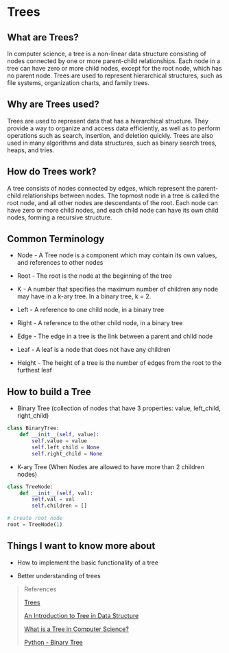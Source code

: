 # Trees 

## What are Trees?

In computer science, a tree is a non-linear data structure consisting of nodes connected by one or more parent-child relationships. Each node in a tree can have zero or more child nodes, except for the root node, which has no parent node. Trees are used to represent hierarchical structures, such as file systems, organization charts, and family trees.

## Why are Trees used?

Trees are used to represent data that has a hierarchical structure. They provide a way to organize and access data efficiently, as well as to perform operations such as search, insertion, and deletion quickly. Trees are also used in many algorithms and data structures, such as binary search trees, heaps, and tries.

## How do Trees work?

A tree consists of nodes connected by edges, which represent the parent-child relationships between nodes. The topmost node in a tree is called the root node, and all other nodes are descendants of the root. Each node can have zero or more child nodes, and each child node can have its own child nodes, forming a recursive structure.

## Common Terminology


- Node - A Tree node is a component which may contain its own values, and references to other nodes

- Root - The root is the node at the beginning of the tree

- K - A number that specifies the maximum number of children any node may have in a k-ary tree. In a binary tree, k = 2.

- Left - A reference to one child node, in a binary tree

- Right - A reference to the other child node, in a binary tree

- Edge - The edge in a tree is the link between a parent and child node

- Leaf - A leaf is a node that does not have any children

- Height - The height of a tree is the number of edges from the root to the furthest leaf

## How to build a Tree

- Binary Tree (collection of nodes that have 3 properties: value, left_child, right_child)

```python
class BinaryTree:
    def __init__(self, value):
        self.value = value
        self.left_child = None
        self.right_child = None
```

- K-ary Tree (When Nodes are allowed to have more than 2 children nodes)

```python
class TreeNode:
    def __init__(self, val):
        self.val = val
        self.children = []

# create root node
root = TreeNode(1)
```


## Things I want to know more about

- How to implement the basic functionality of a tree

- Better understanding of trees

>References
>
>[Trees](https://codefellows.github.io/common_curriculum/data_structures_and_algorithms/Code_401/class-15/resources/Trees.html)
>
>[An Introduction to Tree in Data Structure](https://www.simplilearn.com/tutorials/data-structure-tutorial/trees-in-data-structure)
>
>[What is a Tree in Computer Science?](https://www.codesdope.com/blog/article/trees-in-computer-science/)
>
>[Python - Binary Tree](https://www.tutorialspoint.com/python_data_structure/python_binary_tree.htm)